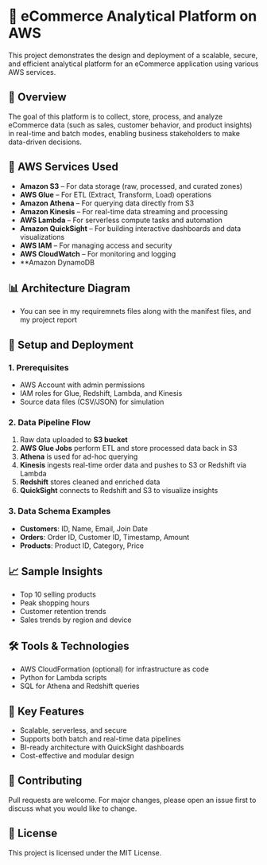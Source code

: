 # 🛒 eCommerce Analytical Platform on AWS

This project demonstrates the design and deployment of a scalable, secure, and efficient analytical platform for an eCommerce application using various AWS services.

## 🚀 Overview

The goal of this platform is to collect, store, process, and analyze eCommerce data (such as sales, customer behavior, and product insights) in real-time and batch modes, enabling business stakeholders to make data-driven decisions.

## 🧰 AWS Services Used

- **Amazon S3** – For data storage (raw, processed, and curated zones)
- **AWS Glue** – For ETL (Extract, Transform, Load) operations
- **Amazon Athena** – For querying data directly from S3
- **Amazon Kinesis** – For real-time data streaming and processing
- **AWS Lambda** – For serverless compute tasks and automation
- **Amazon QuickSight** – For building interactive dashboards and data visualizations
- **AWS IAM** – For managing access and security
- **AWS CloudWatch** – For monitoring and logging
- **Amazon DynamoDB

## 📊 Architecture Diagram
- You can see in my requiremnets files along with the  manifest files, and my project report 
  
## 🔧 Setup and Deployment

### 1. Prerequisites

- AWS Account with admin permissions
- IAM roles for Glue, Redshift, Lambda, and Kinesis
- Source data files (CSV/JSON) for simulation

### 2. Data Pipeline Flow

1. Raw data uploaded to **S3 bucket**
2. **AWS Glue Jobs** perform ETL and store processed data back in S3
3. **Athena** is used for ad-hoc querying
4. **Kinesis** ingests real-time order data and pushes to S3 or Redshift via Lambda
5. **Redshift** stores cleaned and enriched data
6. **QuickSight** connects to Redshift and S3 to visualize insights

### 3. Data Schema Examples

- **Customers**: ID, Name, Email, Join Date
- **Orders**: Order ID, Customer ID, Timestamp, Amount
- **Products**: Product ID, Category, Price

## 📈 Sample Insights

- Top 10 selling products
- Peak shopping hours
- Customer retention trends
- Sales trends by region and device

## 🛠️ Tools & Technologies

- AWS CloudFormation (optional) for infrastructure as code
- Python for Lambda scripts
- SQL for Athena and Redshift queries

## 📌 Key Features

- Scalable, serverless, and secure
- Supports both batch and real-time data pipelines
- BI-ready architecture with QuickSight dashboards
- Cost-effective and modular design

## 🤝 Contributing

Pull requests are welcome. For major changes, please open an issue first to discuss what you would like to change.

## 📝 License

This project is licensed under the MIT License.
